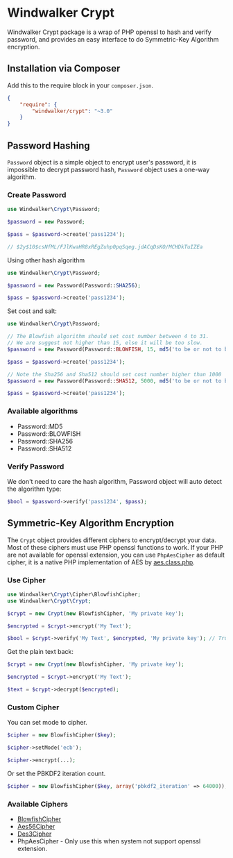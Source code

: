 # Windwalker Crypt

Windwalker Crypt package is a wrap of PHP openssl to hash and verify password,
and provides an easy interface to do Symmetric-Key Algorithm encryption.

## Installation via Composer

Add this to the require block in your `composer.json`.

``` json
{
    "require": {
        "windwalker/crypt": "~3.0"
    }
}
```

## Password Hashing

`Password` object is a simple object to encrypt user's password, it is impossible to decrypt password hash, `Password` object
uses a one-way algorithm.

### Create Password

``` php
use Windwalker\Crypt\Password;

$password = new Password;

$pass = $password->create('pass1234');

// $2y$10$csNfML/FJlKwaHR8xREgZuhp0pqSqeg.jdACqDsKO/MCHDkTuIZEa
```

Using other hash algorithm

``` php
use Windwalker\Crypt\Password;

$password = new Password(Password::SHA256);

$pass = $password->create('pass1234');
```

Set cost and salt:

``` php
use Windwalker\Crypt\Password;

// The Blowfish algorithm should set cost number between 4 to 31.
// We are suggest not higher than 15, else it will be too slow.
$password = new Password(Password::BLOWFISH, 15, md5('to be or not to be.'));

$pass = $password->create('pass1234');

// Note the Sha256 and Sha512 should set cost number higher than 1000
$password = new Password(Password::SHA512, 5000, md5('to be or not to be.'));

$pass = $password->create('pass1234');
```

### Available algorithms
 
- Password::MD5
- Password::BLOWFISH
- Password::SHA256
- Password::SHA512

### Verify Password

We don't need to care the hash algorithm, Password object will auto detect the algorithm type:

``` php
$bool = $password->verify('pass1234', $pass);
```

## Symmetric-Key Algorithm Encryption

The `Crypt` object provides different ciphers to encrypt/decrypt your data. Most of these ciphers must use
PHP openssl functions to work. If your PHP are not available for openssl extension, you can use `PhpAesCipher`
as default cipher, it is a native PHP implementation of AES by [aes.class.php](https://gist.github.com/chrisns/3992815).

### Use Cipher

``` php
use Windwalker\Crypt\Cipher\BlowfishCipher;
use Windwalker\Crypt\Crypt;

$crypt = new Crypt(new BlowfishCipher, 'My private key');

$encrypted = $crypt->encrypt('My Text');

$bool = $crypt->verify('My Text', $encrypted, 'My private key'); // True
```

Get the plain text back:

``` php
$crypt = new Crypt(new BlowfishCipher, 'My private key');

$encrypted = $crypt->encrypt('My Text');

$text = $crypt->decrypt($encrypted);
```

### Custom Cipher

You can set mode to cipher.

``` php
$cipher = new BlowfishCipher($key);

$cipher->setMode('ecb');

$cipher->encrypt(...);
```

Or set the PBKDF2 iteration count.

``` php
$cipher = new BlowfishCipher($key, array('pbkdf2_iteration' => 64000)); // Default is 12000
```

### Available Ciphers

- [BlowfishCipher](http://en.wikipedia.org/wiki/Blowfish_(cipher))
- [Aes56Cipher](http://en.wikipedia.org/wiki/Advanced_Encryption_Standard)
- [Des3Cipher](http://en.wikipedia.org/wiki/Triple_DES)
- PhpAesCipher - Only use this when system not support openssl extension.
